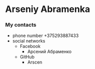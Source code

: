 # Arseniy Abramenka
### My contacts
* phone number +375293887433
* social networks
    + Facebook
        - Арсений Абраменко
    + GitHub
        - Arscen